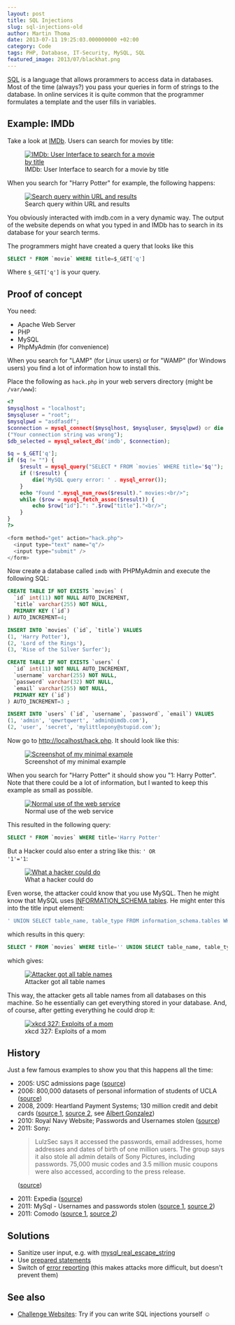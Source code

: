 ```yaml
---
layout: post
title: SQL Injections
slug: sql-injections-old
author: Martin Thoma
date: 2013-07-11 19:25:03.000000000 +02:00
category: Code
tags: PHP, Database, IT-Security, MySQL, SQL
featured_image: 2013/07/blackhat.png
---
```

<abbr title="Structured Query Language">SQL</abbr> is a language that allows prorammers to access data in databases. Most of the time (always?) you pass your queries in form of strings to the database. In online services it is quite common that the programmer formulates a template and the user fills in variables.

<h2>Example: IMDb</h2>
Take a look at <a href="http://www.imdb.com/">IMDb</a>. Users can search for movies by title:

<figure class="aligncenter">
            <a href="../images/2013/07/imdb-harry-potter-query.png"><img src="../images/2013/07/imdb-harry-potter-query.png" alt="IMDb: User Interface to search for a movie by title" style="max-width:300px;max-height:194px" class="size-medium"/></a>
            <figcaption class="text-center">IMDb: User Interface to search for a movie by title</figcaption>
        </figure>

When you search for "Harry Potter" for example, the following happens:

<figure class="aligncenter">
            <a href="../images/2013/07/imdb-search-query-300x156.png"><img src="../images/2013/07/imdb-search-query-300x156.png" alt="Search query within URL and results" style="max-width:300px;max-height:156px" class="size-medium wp-image-73921"/></a>
            <figcaption class="text-center">Search query within URL and results</figcaption>
        </figure>

You obviously interacted with imdb.com in a very dynamic way. The output of the website depends on what you typed in and IMDb has to search in its database for your search terms.

The programmers might have created a query that looks like this

```sql
SELECT * FROM `movie` WHERE title=$_GET['q']
```

Where <code>$_GET['q']</code> is your query.

<h2>Proof of concept</h2>
You need:
<ul>
  <li>Apache Web Server</li>
  <li>PHP</li>
  <li>MySQL</li>
  <li>PhpMyAdmin (for convenience)</li>
</ul>

When you search for "LAMP" (for Linux users) or for "WAMP" (for Windows users) you find a lot of information how to install this.

Place the following as <code>hack.php</code> in your web servers directory (might be <code>/var/www</code>):

```php
<?
$mysqlhost = "localhost";
$mysqluser = "root";
$mysqlpwd = "asdfasdf";
$connection = mysql_connect($mysqlhost, $mysqluser, $mysqlpwd) or die
("Your connection string was wrong");
$db_selected = mysql_select_db('imdb', $connection);

$q = $_GET['q'];
if ($q != "") {
    $result = mysql_query("SELECT * FROM `movies` WHERE title='$q'");
    if (!$result) {
        die('MySQL query error: ' . mysql_error());
    }
    echo "Found ".mysql_num_rows($result)." movies:<br/>";
    while ($row = mysql_fetch_assoc($result)) {
        echo $row["id"].": ".$row["title"]."<br/>";
    }
}
?>

<form method="get" action="hack.php">
  <input type="text" name="q"/>
  <input type="submit" />
</form>
```

Now create a database called <code>imdb</code> with PHPMyAdmin and execute the following SQL:

```sql
CREATE TABLE IF NOT EXISTS `movies` (
  `id` int(11) NOT NULL AUTO_INCREMENT,
  `title` varchar(255) NOT NULL,
  PRIMARY KEY (`id`)
) AUTO_INCREMENT=4;

INSERT INTO `movies` (`id`, `title`) VALUES
(1, 'Harry Potter'),
(2, 'Lord of the Rings'),
(3, 'Rise of the Silver Surfer');

CREATE TABLE IF NOT EXISTS `users` (
  `id` int(11) NOT NULL AUTO_INCREMENT,
  `username` varchar(255) NOT NULL,
  `password` varchar(32) NOT NULL,
  `email` varchar(255) NOT NULL,
  PRIMARY KEY (`id`)
) AUTO_INCREMENT=3 ;

INSERT INTO `users` (`id`, `username`, `password`, `email`) VALUES
(1, 'admin', 'qewrtqwert', 'admin@imdb.com'),
(2, 'user', 'secret', 'mylittlepony@stupid.com');
```

Now go to <a href="http://localhost/hack.php">http://localhost/hack.php</a>. It should look like this:

<figure class="aligncenter">
            <a href="../images/2013/07/hack-screenshot.png"><img src="../images/2013/07/hack-screenshot.png" alt="Screenshot of my minimal example" style="max-width:300px;max-height:85px" class="size-medium wp-image-73971"/></a>
            <figcaption class="text-center">Screenshot of my minimal example</figcaption>
        </figure>

When you search for "Harry Potter" it should show you "1: Harry Potter". Note that there could be a lot of information, but I wanted to keep this example as small as possible.

<figure class="aligncenter">
            <a href="../images/2013/07/hack-normal-use.png"><img src="../images/2013/07/hack-normal-use.png" alt="Normal use of the web service" style="max-width:300px;max-height:77px" class="size-medium"/></a>
            <figcaption class="text-center">Normal use of the web service</figcaption>
        </figure>

This resulted in the following query:

```sql
SELECT * FROM `movies` WHERE title='Harry Potter'
```

But a Hacker could also enter a string like this: <code>' OR '1'='1</code>:

<figure class="aligncenter">
            <a href="../images/2013/07/hack-hacky-use.png"><img src="../images/2013/07/hack-hacky-use.png" alt="What a hacker could do" style="max-width:300px;max-height:94px" class="size-medium"/></a>
            <figcaption class="text-center">What a hacker could do</figcaption>
        </figure>

Even worse, the attacker could know that you use MySQL. Then he might know that MySQL uses <a href="http://dev.mysql.com/doc/refman/5.1/en/information-schema.html">INFORMATION_SCHEMA tables</a>. He might enter this into the title input element:

```sql
' UNION SELECT table_name, table_type FROM information_schema.tables WHERE '1'='1
```

which results in this query:

```sql
SELECT * FROM `movies` WHERE title='' UNION SELECT table_name, table_type FROM information_schema.tables WHERE '1'='1'
```

which gives:

<figure class="aligncenter">
            <a href="../images/2013/07/sql-injection-example.png"><img src="../images/2013/07/sql-injection-example.png" alt="Attacker got all table names" style="max-width:268px;max-height:300px" class="size-medium"/></a>
            <figcaption class="text-center">Attacker got all table names</figcaption>
        </figure>

This way, the attacker gets all table names from all databases on this machine. So he essentially can get everything stored in your database. And, of course, after getting everything he could drop it:

<figure class="aligncenter">
            <a href="../images/2013/07/exploits_of_a_mom.png"><img src="../images/2013/07/exploits_of_a_mom.png" alt="xkcd 327: Exploits of a mom" style="max-width:300px;max-height:92px" class="size-medium"/></a>
            <figcaption class="text-center">xkcd 327: Exploits of a mom</figcaption>
        </figure>

<h2>History</h2>
Just a few famous examples to show you that this happens all the time:

<ul>
  <li>2005: USC admissions page (<a href="http://www.theregister.co.uk/2005/07/06/usc_site_cracked/">source</a>)</li>
  <li>2006: 800,000 datasets of personal information of students of UCLA (<a href="http://www.schneier.com/blog/archives/2006/12/major_privacy_b_1.html">source</a>)</li>
  <li>2008, 2009: Heartland Payment Systems; 130 million credit and debit cards (<a href="http://www.zdnet.com/blog/government/gonzales-just-tip-of-iceberg-in-heartland-attack/5252">source 1</a>, <a href="http://www.computerworld.com.au/article/315418/sql_injection_attacks_led_massive_data_breaches/">source 2</a>, see <a href="http://en.wikipedia.org/wiki/Albert_Gonzalez">Albert Gonzalez</a>)</li>
  <li>2010: Royal Navy Website; Passwords and Usernames stolen (<a href="http://www.eweek.com/c/a/Security/Hacker-Hits-British-Navy-Website-With-SQL-Injection-Attack-108377/">source</a>)</li>
  <li>2011: Sony:

<blockquote>LulzSec says it accessed the passwords, email addresses, home addresses and dates of birth of one million users. The group says it also stole all admin details of Sony Pictures, including passwords. 75,000 music codes and 3.5 million music coupons were also accessed, according to the press release.</blockquote>


(<a href="http://www.thewhir.com/web-hosting-news/hackers-attack-sony-pictures-with-single-sql-injection">source</a>)</li>
  <li>2011: Expedia (<a href="http://www.eweek.com/c/a/Security/Expedias-TripAdvisor-Member-Data-Stolen-in-Possible-SQL-Injection-Attack-522785/">source</a>)</li>
  <li>2011: MySql - Usernames and passwords stolen (<a href="http://www.infoworld.com/d/security/mysql-website-falls-victim-sql-injection-attack-155886">source 1</a>, <a href="http://seclists.org/fulldisclosure/2011/Mar/309">source 2</a>)</li>
  <li>2011: Comodo (<a href="http://www.infosecurity-magazine.com/view/18265/another-comodo-partner-attacked-using-sql-injection/">source 1</a>, <a href="http://www.heise.de/security/meldung/Erneut-Comodo-SSL-Registrar-gehackt-1250208.html">source 2</a>)</li>
</ul>


<h2>Solutions</h2>
<ul>
  <li>Sanitize user input, e.g. with <a href="http://de2.php.net/mysql_real_escape_string">mysql_real_escape_string</a></li>
  <li>Use <a href="http://php.net/manual/en/pdo.prepared-statements.php">prepared statements</a></li>
  <li>Switch of <a href="http://php.net/manual/en/function.error-reporting.php">error reporting</a> (this makes attacks more difficult, but doesn't prevent them)</li>
</ul>

<h2>See also</h2>
<ul>
  <li><a href="../challenge-websites/">Challenge Websites</a>: Try if you can write SQL injections yourself ☺</li>
</ul>
